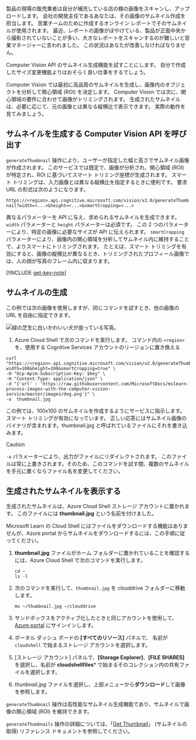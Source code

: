 製品の現場の販売業者は自分が補充している店の棚の画像をスキャンし、アップロードします。 会社の開発主任であるあなたは、その画像のサムネイル作成を担当します。 営業チームのために作成するオンライン レポートでそのサムネイルが使用されます。 最近、レポートの画像がぼやけている、製品が正面中央から撮影されていないことが多い、大きなレポートをスキャンするのが難しいと営業マネージャーに言われました。 この状況はあなたが改善しなければなりません。

Computer Vision API のサムネイル生成機能を試すことにします。 自分で作成したサイズ変更機能よりはおそらく良い仕事をするでしょう。

Computer Vision では最初に高品質のサムネイルを生成し、画像内のオブジェクトを分析して関心領域 (ROI) を決定します。 Computer Vision では次に、関心領域の要件に合わせて画像がトリミングされます。 生成されたサムネイルは、必要に応じて、元の画像とは異なる縦横比で表示できます。 実際の動作を見てみましょう。

## <a name="calling-the-computer-vision-api-to-generate-a-thumbnail"></a>サムネイルを生成する Computer Vision API を呼び出す

`generateThumbnail` 操作により、ユーザーが指定した幅と高さでサムネイル画像が作成されます。 このサービスでは既定で、画像が分析され、関心領域 (ROI) が特定され、ROI に基づいてスマート トリミング座標が生成されます。 スマート トリミングは、入力画像とは異なる縦横比を指定するときに便利です。 要求 URL の形式は次のようになります。

`https://<region>.api.cognitive.microsoft.com/vision/v2.0/generateThumbnail?width=<...>&height=<...>&smartCropping=<...>`

異なるパラメーターを API に与え、求められるサムネイルを生成できます。 `width` パラメーターと `height` パラメーターは必須です。 この 2 つのパラメーターにより、特定の画像に必要なサイズが API に伝えられます。 `smartCropping` パラメーターにより、画像内の関心領域を分析してサムネイル内に維持することで、よりスマートにトリミングされます。 たとえば、スマート トリミングを有効にすると、画像の縦横比が異なるとき、トリミングされたプロフィール画像では、人の顔が写真のフレーム内に収まります。

[!INCLUDE [get-key-note](./get-key.md)]

## <a name="generate-a-thumbnail"></a>サムネイルの生成

この例では次の画像を使用しますが、同じコマンドを試すとき、他の画像の URL を自由に指定できます。

![緑の芝生に白いかわいい犬が座っている写真。](../media/4-dog.png)

1. Azure Cloud Shell で次のコマンドを実行します。 コマンド内の `<region>` を、使用する Cognitive Services アカウントのリージョンに置き換える

```azurecli
curl "https://<region>.api.cognitive.microsoft.com/vision/v2.0/generateThumbnail?width=100&height=100&smartCropping=true" \
-H "Ocp-Apim-Subscription-Key: $key" \
-H "Content-Type: application/json" \
-d "{'url' : 'https://raw.githubusercontent.com/MicrosoftDocs/mslearn-process-images-with-the-computer-vision-service/master/images/dog.png'}" \
-o  thumbnail.jpg
```

この例では、100x100 のサムネイルを作成するようにサービスに指示します。 スマート トリミングが有効になっています。 正しい応答にはサムネイル画像のバイナリが含まれます。thumbnail.jpg と呼ばれているファイルにそれを書き込みます。

> [!CAUTION]
> `-o` パラメーターにより、出力がファイルにリダイレクトされます。 このファイルは常に上書きされます。そのため、このコマンドを試す間、複数のサムネイルを手元に置くならファイル名を変更してください。

## <a name="view-the-generated-thumbnail"></a>生成されたサムネイルを表示する

生成されたサムネイルは、Azure Cloud Shell ストレージ アカウントに置かれます。 このファイルには **thumbnail.jpg** という名前を付けました。

Microsoft Learn の Cloud Shell にはファイルをダウンロードする機能はありませんが、Azure portal からサムネイルをダウンロードするには、この手順に従ってください。

1. **thumbnail.jpg** ファイルがホーム フォルダーに置かれていることを確認するには、Azure Cloud Shell で次のコマンドを実行します。

    ```azurecli
    cd ~
    ls -l
    ```



1. 次のコマンドを実行して、`thumbnail.jpg` を clouddrive フォルダーに移動します。

    ```azurecli
    mv ~/thumbnail.jpg ~/clouddrive
    ```
1. サンドボックスをアクティブ化したときと同じアカウントを使用して、[Azure portal](https://portal.azure.com/learn.docs.microsoft.com?azure-portal=true) にサインインします。
1. ポータル ダッシュ ボードの **[すべてのリソース]** パネルで、 名前が `cloudshell` で始まるストレージ アカウントを選択します。
1. [ストレージ アカウント] パネルで、**[Storage Explorer]**、**[FILE SHARES]** を選択し、名前が **cloudshellfiles*** で始まるそのコレクション内の共有ファイルを選択します。
1. *thunbnail.jpg* ファイルを選択し、上部メニューから**ダウンロード**して画像を参照します。

`generateThumbnail` 操作は高性能なサムネイル生成機能であり、サムネイルで画像の関心領域 (ROI) を維持できます。

`generateThumbnails` 操作の詳細については、「[Get Thumbnail](https://westus.dev.cognitive.microsoft.com/docs/services/5adf991815e1060e6355ad44/operations/56f91f2e778daf14a499e1fb)」 (サムネイルの取得) リファレンス ドキュメントを参照してください。